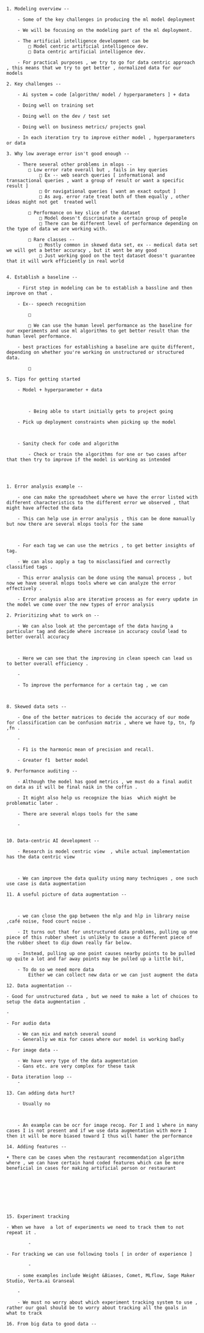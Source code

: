     1. Modeling overview --

    	- Some of the key challenges in producing the ml model deployment

    	- We will be focusing on the modeling part of the ml deployment.

    	- The artificial intelligence development can be
    		□ Model centric artificial intelligence dev.
    		□ Data centric artificial intelligence dev.

    	- For practical purposes , we try to go for data centric approach , this means that we try to get better , normalized data for our models

    2. Key challenges --

    	- Ai system = code [algorithm/ model / hyperparameters ] + data

    	- Doing well on training set

    	- Doing well on the dev / test set

    	- Doing well on business metrics/ projects goal

    	- In each iteration try to improve either model , hyperparameters or data

    3. Why low average error isn't good enough --

    	- There several other problems in mlops --
    		□ Low error rate overall but , fails in key queries
    			□ Ex -- web search queries [ informational and transactional queries , want a group of result or want a specific result ]
    			□ Or navigational queries [ want an exact output ]
    			□ As avg. error rate treat both of them equally , other ideas might not get  treated well

    		□ Performance on key slice of the dataset
    			□ Model doesn't discriminate a certain group of people
    			□ There can be different level of performance depending on the type of data we are working with.

    		□ Rare classes --
    			□ Mostly common in skewed data set, ex -- medical data set we will get a better accuracy , but it wont be any good
    			□ Just working good on the test dataset doesn't guarantee that it will work efficiently in real world


    4. Establish a baseline --

    	- First step in modeling can be to establish a bassline and then improve on that .

    	- Ex-- speech recognition

    		□

    		□ We can use the human level performance as the baseline for our experiments and use ml algorithms to get better result than the human level performance.

    	- best practices for establishing a baseline are quite different, depending on whether you're working on unstructured or structured data.

    		□

    5. Tips for getting started

    	- Model + hyperparameter + data



    		- Being able to start initially gets to project going

    	- Pick up deployment constraints when picking up the model



    	- Sanity check for code and algorithm

    		- Check or train the algorithms for one or two cases after that then try to improve if the model is working as intended




    1. Error analysis example --

    	- one can make the spreadsheet where we have the error listed with different characteristics to the different error we observed , that might have affected the data

    	- This can help use in error analysis , this can be done manually but now there are several mlops tools for the same



    	- For each tag we can use the metrics , to get better insights of tag.

    	- We can also apply a tag to misclassified and correctly classified tags .

    	- This error analysis can be done using the manual process , but now we have several mlops tools where we can analyze the error effectively .

    	- Error analysis also are iterative process as for every update in the model we come over the new types of error analysis

    2. Prioritizing what to work on --

    	- We can also look at the percentage of the data having a particular tag and decide where increase in accuracy could lead to better overall accuracy



    	- Here we can see that the improving in clean speech can lead us to better overall efficiency .

    	-

    	- To improve the performance for a certain tag , we can



    8. Skewed data sets --

    	- One of the better matrices to decide the accuracy of our mode for classification can be confusion matrix , where we have tp, tn, fp ,fn .

    	-

    	- F1 is the harmonic mean of precision and recall.

    	- Greater f1  better model

    9. Performance auditing --

    	- Although the model has good metrics , we must do a final audit on data as it will be final naik in the coffin .

    	- It might also help us recognize the bias  which might be problematic later .

    	- There are several mlops tools for the same

    	-


    10. Data-centric AI development --

    	- Research is model centric view  , while actual implementation has the data centric view



    	- We can improve the data quality using many techniques , one such use case is data augmentation

    11. A useful picture of data augmentation --



    	- we can close the gap between the mlp and hlp in library noise ,café noise, food court noise .

    	- It turns out that for unstructured data problems, pulling up one piece of this rubber sheet is unlikely to cause a different piece of the rubber sheet to dip down really far below.

    	- Instead, pulling up one point causes nearby points to be pulled up quite a lot and far away points may be pulled up a little bit,

    	- To do so we need more data
    		Either we can collect new data or we can just augment the data

    12. Data augmentation --

    - Good for unstructured data , but we need to make a lot of choices to setup the data augmentation .

    -

    - For audio data

    	- We can mix and match several sound
    	- Generally we mix for cases where our model is working badly

    - For image data --

    	- We have very type of the data augmentation
    	- Gans etc. are very complex for these task

    - Data iteration loop --
    	-

    13. Can adding data hurt?

    	- Usually no



    	- An example can be ocr for image recog. For I and 1 where in many cases I is not present and if we use data augmentation with more I then it will be more biased toward I thus will hamer the performance

    14. Adding features --

    • There can be cases when the restaurant recommendation algorithm where , we can have certain hand coded features which can be more beneficial in cases for making artificial person or restaurant








    15. Experiment tracking

    - When we have  a lot of experiments we need to track them to not repeat it .

    		-

    - For tracking we can use following tools [ in order of experience ]

    		-

    	- some examples include Weight &Biases, Comet, MLflow, Sage Maker Studio, Verta.ai Granseal

    	-

    	- We must no worry about which experiment tracking system to use , rather our goal should be to worry about tracking all the goals in what to track

    16. From big data to good data --


